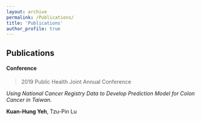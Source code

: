 ```yaml
---
layout: archive
permalink: /Publications/
title: 'Publications'
author_profile: true
---
```

## Publications

#### Conference
> 2019 Public Health Joint Annual Conference <br>

*Using National Cancer Registry Data to Develop Prediction Model for Colon Cancer in Taiwan.* <br>
  
  **Kuan-Hung Yeh**, Tzu-Pin Lu
